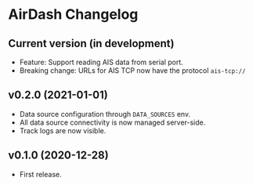 # AirDash Changelog

## Current version (in development)

* Feature: Support reading AIS data from serial port.
* Breaking change: URLs for AIS TCP now have the protocol `ais-tcp://`

## v0.2.0 (2021-01-01)

* Data source configuration through `DATA_SOURCES` env.
* All data source connectivity is now managed server-side.
* Track logs are now visible.

## v0.1.0 (2020-12-28)

* First release.
